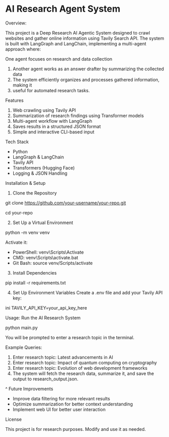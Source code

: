 # AI Research Agent System

Overview:

This project is a Deep Research AI Agentic System designed to crawl websites and gather online information using Tavily Search API. The system is built with LangGraph and LangChain, implementing a multi-agent approach where:

One agent focuses on research and data collection
1. Another agent works as an answer drafter by summarizing the collected data
2. The system efficiently organizes and processes gathered information, making it 
3. useful for automated research tasks.

Features

1. Web crawling using Tavily API
2. Summarization of research findings using
Transformer models
3. Multi-agent workflow with LangGraph
4. Saves results in a structured JSON format
5. Simple and interactive CLI-based input

Tech Stack
* Python
* LangGraph & LangChain
* Tavily API
* Transformers (Hugging Face)
* Logging & JSON Handling

Installation & Setup

1. Clone the Repository

git clone https://github.com/your-username/your-repo.git

cd your-repo

2. Set Up a Virtual Environment

python -m venv venv

Activate it:

* PowerShell: venv\Scripts\Activate
* CMD: venv\Scripts\activate.bat
* Git Bash: source venv/Scripts/activate

3. Install Dependencies

pip install -r requirements.txt

4. Set Up Environment Variables
Create a .env file and add your Tavily API key:

ini
TAVILY_API_KEY=your_api_key_here

Usage:
Run the AI Research System

python main.py

You will be prompted to enter a research topic in the terminal.

Example Queries:

1. Enter research topic: Latest advancements in AI  
2. Enter research topic: Impact of quantum computing on cryptography  
3. Enter research topic: Evolution of web development frameworks  
4. The system will fetch the research data, summarize it, and save the output to research_output.json.

^ Future Improvements

* Improve data filtering for more relevant results
* Optimize summarization for better context understanding
* Implement web UI for better user interaction

License

This project is for research purposes. Modify and use it as needed.

